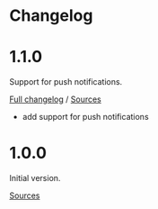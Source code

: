 # Changelog

# 1.1.0

Support for push notifications.

[Full changelog](https://github.com/mobeelizer/android-sdk/compare/1.0.0...1.1.0) / [Sources](https://github.com/mobeelizer/android-sdk/tree/1.1.0)

* add support for push notifications

# 1.0.0

Initial version.

[Sources](https://github.com/mobeelizer/android-sdk/tree/1.0.0)